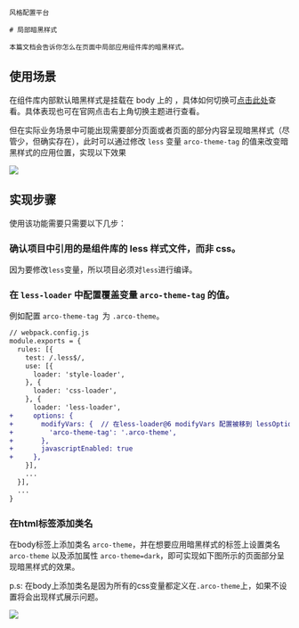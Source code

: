`````
风格配置平台

# 局部暗黑样式

本篇文档会告诉你怎么在页面中局部应用组件库的暗黑样式。
`````

## 使用场景

在组件库内部默认暗黑样式是挂载在 body 上的 ，具体如何切换可[点击此处](/react/docs/dark)查看。具体表现也可在官网点击右上角切换主题进行查看。

但在实际业务场景中可能出现需要部分页面或者页面的部分内容呈现暗黑样式（尽管少，但确实存在），此时可以通过修改 `less` 变量 `arco-theme-tag` 的值来改变暗黑样式的应用位置，实现以下效果

![](https://p1-arco.byteimg.com/tos-cn-i-uwbnlip3yd/44b876a885f446958735322a2312e87f~tplv-uwbnlip3yd-image.image)

## 实现步骤

使用该功能需要只需要以下几步：

### 确认项目中引用的是组件库的 less 样式文件，而非 css。

因为要修改`less`变量，所以项目必须对`less`进行编译。

### 在 `less-loader` 中配置覆盖变量 `arco-theme-tag` 的值。

例如配置 ` arco-theme-tag  `为 `.arco-theme`。

```diff
// webpack.config.js
module.exports = {
  rules: [{
    test: /.less$/,
    use: [{
      loader: 'style-loader',
    }, {
      loader: 'css-loader',
    }, {
      loader: 'less-loader',
+     options: {
+       modifyVars: {  // 在less-loader@6 modifyVars 配置被移到 lessOptions 中
+         'arco-theme-tag': '.arco-theme',
+       },
+       javascriptEnabled: true
+     },
    }],
    ...
  }],
  ...
}
```

### 在html标签添加类名

在body标签上添加类名 `arco-theme`，并在想要应用暗黑样式的标签上设置类名 `arco-theme` 以及添加属性 `arco-theme=dark`，即可实现如下图所示的页面部分呈现暗黑样式的效果。

p.s: 在body上添加类名是因为所有的css变量都定义在`.arco-theme`上，如果不设置将会出现样式展示问题。

![](https://p1-arco.byteimg.com/tos-cn-i-uwbnlip3yd/645188ba397d408e9a2d40a88fdf97b6~tplv-uwbnlip3yd-image.image)

